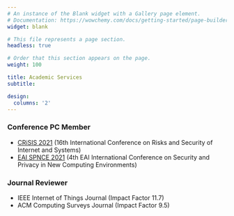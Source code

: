```yaml
---
# An instance of the Blank widget with a Gallery page element.
# Documentation: https://wowchemy.com/docs/getting-started/page-builder/
widget: blank

# This file represents a page section.
headless: true

# Order that this section appears on the page.
weight: 100

title: Academic Services
subtitle:

design:
  columns: '2'
---
```

### Conference PC Member
+ [CRiSIS 2021](http://www.crisis-2021.com/) (16th International Conference on Risks and Security of Internet and Systems)
+ [EAI SPNCE 2021](https://spnce.eai-conferences.org/2021/) (4th EAI International Conference on Security and Privacy in New Computing Environments)

### Journal Reviewer
+ IEEE Internet of Things Journal (Impact Factor 11.7)
+ ACM Computing Surveys Journal (Impact Factor 9.5)

